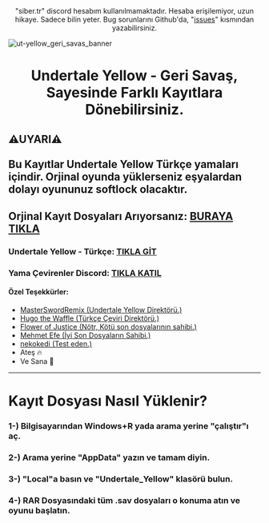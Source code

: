<center>"siber.tr" discord hesabım kullanılmamaktadır. Hesaba erişilemiyor, uzun hikaye. Sadece bilin yeter. Bug sorunlarını Github'da, "<a href="https://github.com/rootlus/uty-kayitlar/issues">issues</a>" kısmından yazabilirsiniz.</center>

![ut-yellow_geri_savas_banner](https://github.com/user-attachments/assets/ec31d803-6b58-4081-834f-f623dfa1dba7)

<h1 align="center">Undertale Yellow - Geri Savaş, Sayesinde Farklı Kayıtlara Dönebilirsiniz.</h1>

<h2>⚠UYARI⚠ <br><br> Bu Kayıtlar Undertale Yellow Türkçe yamaları içindir. Orjinal oyunda yüklerseniz eşyalardan dolayı oyununuz softlock olacaktır.</h2>
<h2>Orjinal Kayıt Dosyaları Arıyorsanız: <a href="https://drive.google.com/drive/folders/1LBnJ4ZZSOfmHr7KzlEmpKOIeUJm7Ua5_">BURAYA TIKLA</a></h2>

<h3>Undertale Yellow - Türkçe: <a href="https://gamejolt.com/games/UndertaleYellowTr/915170" target="_blank">TIKLA GİT</a></h3>
<h3>Yama Çevirenler Discord: <a href="https://discord.gg/cevirisantrali" target="_blank">TIKLA KATIL</a></h3>

<h4>Özel Teşekkürler:</h4>
        <ul>
            <li><a href="https://www.youtube.com/@MasterSwordRemix/" target="_blank">MasterSwordRemix (Undertale Yellow Direktörü.)</a></li>
            <li><a href="https://www.youtube.com/@hugo_the_waffle">Hugo the Waffle (Türkçe Çeviri Direktörü.)</a></li>
            <li><a href="https://www.youtube.com/@adaletincicegi" target="_blank">Flower of Justice (Nötr, Kötü son dosyalarının sahibi.)</a></li>
            <li><a href="https://steamcommunity.com/profiles/76561199566045206/" target="_blank">Mehmet Efe (İyi Son Dosyaların Sahibi.)</a></li>
            <li><a href="https://steamcommunity.com/profiles/76561199480948461/" target="_blank">nekokedi (Test eden.)</a></li>
            <li>Ateş 🔥</li>
            <li>Ve Sana 💛</li>
        </ul>

<hr>

<h1 class="#kurulum">Kayıt Dosyası Nasıl Yüklenir?</h1>
<h3>1-) Bilgisayarından Windows+R yada arama yerine "çalıştır"ı aç.</h3>
<h3>2-) Arama yerine "AppData" yazın ve tamam diyin.</h3>
<h3>3-) "Local"a basın ve "Undertale_Yellow" klasörü bulun.</h3>
<h3>4-) RAR Dosyasındaki tüm .sav dosyaları o konuma atın ve oyunu başlatın.</h3>
